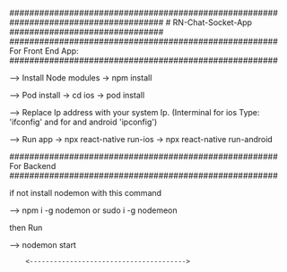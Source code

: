 ######################################################
            ###############################
                # RN-Chat-Socket-App
            ############################### 
######################################################                
                For Front End App:
######################################################

--> Install Node modules -> npm install

--> Pod install -> cd ios -> pod install

--> Replace Ip address with your system Ip. (Interminal for ios Type: 'ifconfig' and for and android 'ipconfig')

--> Run app -> npx react-native run-ios -> npx react-native run-android

######################################################
                    For Backend 
######################################################

if not install nodemon with this command

--> npm i -g nodemon   or sudo i -g nodemeon

then Run

--> nodemon start



        <--------------------------------------->

